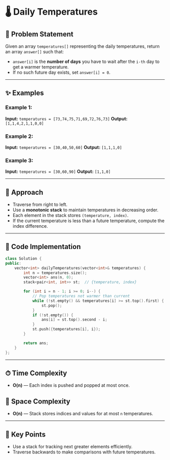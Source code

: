 
# 🌡️ Daily Temperatures

## 📝 Problem Statement

Given an array `temperatures[]` representing the daily temperatures, return an array `answer[]` such that:

* `answer[i]` is the **number of days** you have to wait after the `i-th` day to get a warmer temperature.
* If no such future day exists, set `answer[i] = 0`.

---

## ✨ Examples

### Example 1:

**Input:** `temperatures = [73,74,75,71,69,72,76,73]`
**Output:** `[1,1,4,2,1,1,0,0]`

### Example 2:

**Input:** `temperatures = [30,40,50,60]`
**Output:** `[1,1,1,0]`

### Example 3:

**Input:** `temperatures = [30,60,90]`
**Output:** `[1,1,0]`

---

## 🚀 Approach

* Traverse from right to left.
* Use a **monotonic stack** to maintain temperatures in decreasing order.
* Each element in the stack stores `(temperature, index)`.
* If the current temperature is less than a future temperature, compute the index difference.

---

## 🔢 Code Implementation

```cpp
class Solution {
public:
    vector<int> dailyTemperatures(vector<int>& temperatures) {
        int n = temperatures.size();
        vector<int> ans(n, 0);
        stack<pair<int, int>> st;  // {temperature, index}

        for (int i = n - 1; i >= 0; i--) {
            // Pop temperatures not warmer than current
            while (!st.empty() && temperatures[i] >= st.top().first) {
                st.pop();
            }
            if (!st.empty()) {
                ans[i] = st.top().second - i;
            }
            st.push({temperatures[i], i});
        }

        return ans;
    }
};
```

---

## ⏱ Time Complexity

* **O(n)** — Each index is pushed and popped at most once.

## 💾 Space Complexity

* **O(n)** — Stack stores indices and values for at most `n` temperatures.

---

## 🌟 Key Points

* Use a stack for tracking next greater elements efficiently.
* Traverse backwards to make comparisons with future temperatures.
